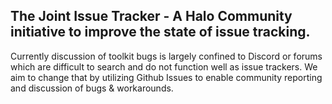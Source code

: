 ## The Joint Issue Tracker - A Halo Community initiative to improve the state of issue tracking.

Currently discussion of toolkit bugs is largely confined to Discord or forums which are difficult to search and do not function well as issue trackers.
We aim to change that by utilizing Github Issues to enable community reporting and discussion of bugs & workarounds.
